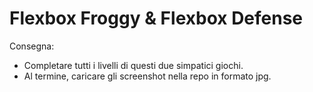 Flexbox Froggy & Flexbox Defense
===
Consegna:
- Completare tutti i livelli di questi due simpatici giochi.
- Al termine, caricare gli screenshot nella repo in formato jpg.